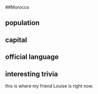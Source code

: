 ##Morocco
## population


## capital

 
## official language


## interesting trivia


this is where my friend Louise is right now.
